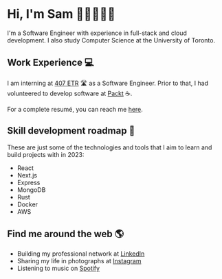 # Hi, I'm Sam 👋🏼👨🏻‍💻
I'm a Software Engineer with experience in full-stack and cloud development. I also study Computer Science at the University of Toronto.


## Work Experience :computer:
I am interning at [407 ETR](https://www.407etr.com/en/index.html) 🛣️ as a Software Engineer. Prior to that, I had volunteered to develop software at [Packt](packt.ca) ☕.

For a complete resumé, you can reach me [here](mailto:samhuifromhk@gmail.com).


## Skill development roadmap 🌱
These are just some of the technologies and tools that I aim to learn and build projects with in 2023:

- React
- Next.js
- Express
- MongoDB
- Rust
- Docker
- AWS


## Find me around the web :earth_americas:
- Building my professional network at [LinkedIn](https://www.linkedin.com/in/chinghui/)
- Sharing my life in photographs at [Instagram](https://www.instagram.com/samhooey/)
- Listening to music on [Spotify](https://open.spotify.com/user/1279200303?si=1a20bb3d90154833)
